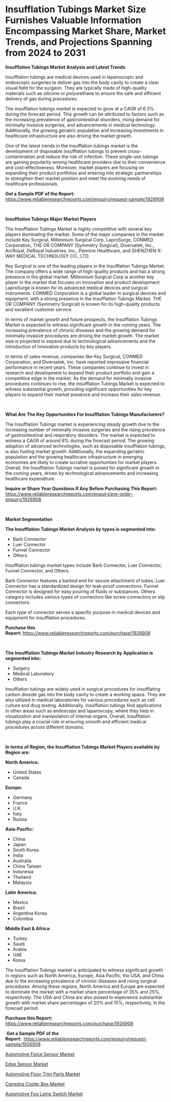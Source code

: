 <p><h1>Insufflation Tubings Market Size Furnishes Valuable Information Encompassing Market Share, Market Trends, and Projections Spanning from 2024 to 2031</h1></p><p><strong>Insufflation Tubings Market Analysis and Latest Trends</strong></p>
<p><p>Insufflation tubings are medical devices used in laparoscopic and endoscopic surgeries to deliver gas into the body cavity to create a clear visual field for the surgeon. They are typically made of high-quality materials such as silicone or polyurethane to ensure the safe and efficient delivery of gas during procedures.</p><p>The insufflation tubings market is expected to grow at a CAGR of 6.3% during the forecast period. This growth can be attributed to factors such as the increasing prevalence of gastrointestinal disorders, rising demand for minimally invasive surgeries, and advancements in medical technology. Additionally, the growing geriatric population and increasing investments in healthcare infrastructure are also driving the market growth.</p><p>One of the latest trends in the insufflation tubings market is the development of disposable insufflation tubings to prevent cross-contamination and reduce the risk of infection. These single-use tubings are gaining popularity among healthcare providers due to their convenience and cost-effectiveness. Moreover, market players are focusing on expanding their product portfolios and entering into strategic partnerships to strengthen their market position and meet the evolving needs of healthcare professionals.</p></p>
<p><strong>Get a Sample PDF of the Report:&nbsp;</strong> <a href="https://www.reliableresearchreports.com/enquiry/request-sample/1926908">https://www.reliableresearchreports.com/enquiry/request-sample/1926908</a></p>
<p>&nbsp;</p>
<p><strong>Insufflation Tubings Major Market Players</strong></p>
<p><p>The Insufflation Tubings Market is highly competitive with several key players dominating the market. Some of the major companies in the market include Key Surgical, Millennium Surgical Corp, LaproSurge, CONMED Corporation, THE OR COMPANY (Symmetry Surgical), Diversatek, Inc., ArcRoyal, DeRoyal Industries, Inc., Pennine Healthcare, and SHENZHEN X-WAY MEDICAL TECHNOLOGY CO., LTD.</p><p>Key Surgical is one of the leading players in the Insufflation Tubings Market. The company offers a wide range of high-quality products and has a strong presence in the global market. Millennium Surgical Corp is another key player in the market that focuses on innovation and product development. LaproSurge is known for its advanced medical devices and surgical instruments. CONMED Corporation is a global leader in surgical devices and equipment, with a strong presence in the Insufflation Tubings Market. THE OR COMPANY (Symmetry Surgical) is known for its high-quality products and excellent customer service.</p><p>In terms of market growth and future prospects, the Insufflation Tubings Market is expected to witness significant growth in the coming years. The increasing prevalence of chronic diseases and the growing demand for minimally invasive procedures are driving the market growth. The market size is projected to expand due to technological advancements and the introduction of innovative products by key players.</p><p>In terms of sales revenue, companies like Key Surgical, CONMED Corporation, and Diversatek, Inc. have reported impressive financial performance in recent years. These companies continue to invest in research and development to expand their product portfolio and gain a competitive edge in the market. As the demand for minimally invasive procedures continues to rise, the Insufflation Tubings Market is expected to witness substantial growth, providing significant opportunities for key players to expand their market presence and increase their sales revenue.</p></p>
<p>&nbsp;</p>
<p><strong>What Are The Key Opportunities For Insufflation Tubings Manufacturers?</strong></p>
<p><p>The Insufflation Tubings market is experiencing steady growth due to the increasing number of minimally invasive surgeries and the rising prevalence of gastrointestinal and respiratory disorders. The market is expected to witness a CAGR of around 6% during the forecast period. The growing adoption of advanced technologies, such as disposable insufflation tubings, is also fueling market growth. Additionally, the expanding geriatric population and the growing healthcare infrastructure in emerging economies are likely to create lucrative opportunities for market players. Overall, the Insufflation Tubings market is poised for significant growth in the coming years, driven by technological advancements and increasing healthcare expenditure.</p></p>
<p><strong>Inquire or Share Your Questions If Any Before Purchasing This Report:</strong> <a href="https://www.reliableresearchreports.com/enquiry/pre-order-enquiry/1926908">https://www.reliableresearchreports.com/enquiry/pre-order-enquiry/1926908</a></p>
<p>&nbsp;</p>
<p><strong>Market Segmentation</strong></p>
<p><strong>The Insufflation Tubings Market Analysis by types is segmented into:</strong></p>
<p><ul><li>Barb Connector</li><li>Luer Connector</li><li>Funnel Connector</li><li>Others</li></ul></p>
<p><p>Insufflation tubings market types include Barb Connector, Luer Connector, Funnel Connector, and Others. </p><p>Barb Connector features a barbed end for secure attachment of tubes. Luer Connector has a standardized design for leak-proof connections. Funnel Connector is designed for easy pouring of fluids or substances. Others category includes various types of connectors like screw connectors or slip connectors.</p><p>Each type of connector serves a specific purpose in medical devices and equipment for insufflation procedures.</p></p>
<p><strong>Purchase this Report:&nbsp;</strong><a href="https://www.reliableresearchreports.com/purchase/1926908">https://www.reliableresearchreports.com/purchase/1926908</a></p>
<p>&nbsp;</p>
<p><strong>The Insufflation Tubings Market Industry Research by Application is segmented into:</strong></p>
<p><ul><li>Surgery</li><li>Medical Laboratory</li><li>Others</li></ul></p>
<p><p>Insufflation tubings are widely used in surgical procedures for insufflating carbon dioxide gas into the body cavity to create a working space. They are also utilized in medical laboratories for various procedures such as cell culture and drug testing. Additionally, insufflation tubings find applications in other areas such as endoscopy and laparoscopy, where they help in visualization and manipulation of internal organs. Overall, insufflation tubings play a crucial role in ensuring smooth and efficient medical procedures across different domains.</p></p>
<p>&nbsp;</p>
<p><strong>In terms of Region, the Insufflation Tubings Market Players available by Region are:</strong></p>
<p>
    <p> <strong> North America: </strong>
        <ul>
            <li>United States</li>
            <li>Canada</li>
        </ul>
        </p> 
    <p> <strong> Europe: </strong>
        <ul>
            <li>Germany</li>
            <li>France</li>
            <li>U.K.</li>
            <li>Italy</li>
            <li>Russia</li>
        </ul>
        </p> 
    <p> <strong> Asia-Pacific: </strong>
        <ul>
            <li>China</li>
            <li>Japan</li>
            <li>South Korea</li>
            <li>India</li>
            <li>Australia</li>
            <li>China Taiwan</li>
            <li>Indonesia</li>
            <li>Thailand</li>
            <li>Malaysia</li>
        </ul>
        </p> 
    <p> <strong> Latin America: </strong>
        <ul>
            <li>Mexico</li>
            <li>Brazil</li>
            <li>Argentina Korea</li>
            <li>Colombia</li>
        </ul>
        </p> 
    <p> <strong> Middle East & Africa: </strong>
        <ul>
            <li>Turkey</li>
            <li>Saudi</li>
            <li>Arabia</li>
            <li>UAE</li>
            <li>Korea</li>
        </ul>
    </p>
    </p>
<p><p>The Insufflation Tubings market is anticipated to witness significant growth in regions such as North America, Europe, Asia Pacific, the USA, and China due to the increasing prevalence of chronic diseases and rising surgical procedures. Among these regions, North America and Europe are expected to dominate the market with a market share percentage of 35% and 25%, respectively. The USA and China are also poised to experience substantial growth with market share percentages of 20% and 15%, respectively, in the forecast period.</p></p>
<p><strong>Purchase this Report: </strong><a href="https://www.reliableresearchreports.com/purchase/1926908">https://www.reliableresearchreports.com/purchase/1926908</a></p>
<p>&nbsp;<strong>Get a Sample PDF of the Report:&nbsp;&nbsp;</strong><a href="https://www.reliableresearchreports.com/enquiry/request-sample/1926908">https://www.reliableresearchreports.com/enquiry/request-sample/1926908</a></p>
<p><strong></strong></p>
<p><p><a href="https://frill-swim-3cd.notion.site/Automotive-Force-Sensor-Market-Research-Report-Reveals-The-Latest-Trends-And-Opportunities-of-this-M-7845be8f6236433ea20b19a582006a7b">Automotive Force Sensor Market</a></p><p><a href="https://view.publitas.com/reportprime-1/global-edge-sensor-market-size-and-market-trends-insights-and-projections-from-2024-to-2031/">Edge Sensor Market</a></p><p><a href="https://spotless-saver-8fd.notion.site/Automotive-Floor-Trim-Parts-Market-Offer-Valuable-Insights-into-Market-Size-Market-Share-Market-Tr-15c5e6ae8be2487a85211f819088ed4f">Automotive Floor Trim Parts Market</a></p><p><a href="https://view.publitas.com/reportprime-1/camping-cooler-box-market-size-share-trends-analysis-report-by-application-regional-outlook-competitive-strategies-and-segment-forecasts-2024-2031/">Camping Cooler Box Market</a></p><p><a href="https://gentle-editor-9db.notion.site/Automotive-Fog-Lamp-Switch-Market-Size-Market-Share-and-Global-Market-Analysis-Report-2024-2031-cb4612dcafb44d40b36f74da148e6cc4">Automotive Fog Lamp Switch Market</a></p></p>
